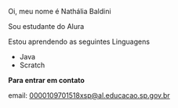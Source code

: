 Oi, meu nome é Nathália Baldini

Sou estudante do Alura

Estou aprendendo as seguintes Linguagens
* Java
* Scratch
  
**Para entrar em contato**

email: 0000109701518xsp@al.educacao.sp.gov.br
